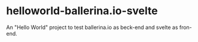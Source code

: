 # helloworld-ballerina.io-svelte
An "Hello World" project to test ballerina.io as beck-end and svelte as fron-end.
